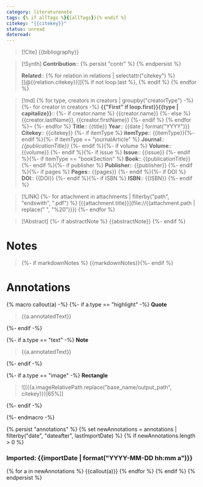 ```yaml
---
category: literaturenote
tags: {% if allTags %}{{allTags}}{% endif %}
citekey: "{{citekey}}"
status: unread
dateread:
---
```

> [!Cite]
> {{bibliography}}

>[!Synth]
>**Contribution**:: {% persist "contr" %} {% endpersist %}
>
>**Related**:: {% for relation in relations | selectattr("citekey") %} [[@{{relation.citekey}}]]{% if not loop.last %}, {% endif %} {% endfor %}

>[!md]
{% for type, creators in creators | groupby("creatorType") -%}
{%- for creator in creators -%}
> **{{"First" if loop.first}}{{type | capitalize}}**::
{%- if creator.name %} {{creator.name}}
{%- else %} {{creator.lastName}}, {{creator.firstName}}
{%- endif %}
{% endfor %}~
{%- endfor %}
> **Title**:: {{title}}
> **Year**:: {{date | format("YYYY")}}
> **Citekey**:: {{citekey}} {%- if itemType %}
> **itemType**:: {{itemType}}{%- endif %}{%- if itemType == "journalArticle" %}
> **Journal**:: *{{publicationTitle}}* {%- endif %}{%- if volume %}
> **Volume**:: {{volume}} {%- endif %}{%- if issue %}
> **Issue**:: {{issue}} {%- endif %}{%- if itemType == "bookSection" %}
> **Book**:: {{publicationTitle}} {%- endif %}{%- if publisher %}
> **Publisher**:: {{publisher}} {%- endif %}{%- if pages %}
> **Pages**:: {{pages}} {%- endif %}{%- if DOI %}
> **DOI**:: {{DOI}} {%- endif %}{%- if ISBN %}
> **ISBN**:: {{ISBN}} {%- endif %}

> [!LINK]
> {%- for attachment in attachments | filterby("path", "endswith", ".pdf") %}
> [{{attachment.title}}](file://{{attachment.path | replace(" ", "%20")}}) {%- endfor %}

> [!Abstract]
> {%- if abstractNote %}
> {{abstractNote}}
> {%- endif %}

# Notes
> {%- if markdownNotes %}
>{{markdownNotes}}{%- endif %}

# Annotations
{% macro callout(a) -%}
{%- if a.type == "highlight" -%}
<b class="thickUnd" style="text-decoration-color: {{a.color}}">Quote</b>
> {{a.annotatedText}}

{%- endif -%}

{%- if a.type == "text" -%}
<b class="thickUnd" style="text-decoration-color: {{a.color}}">Note</b>
> {{a.annotatedText}}

{%- endif -%}

{%- if a.type  == "image" -%}
<b class="thickUnd" style="text-decoration-color: {{a.color}}">Rectangle</b>
> ![[{{a.imageRelativePath.replace("base_name/output_path", citekey)}}|65%]]

{%- endif -%}


{%- endmacro -%}

{% persist "annotations" %}
{% set newAnnotations = annotations | filterby("date", "dateafter", lastImportDate) %}
{% if newAnnotations.length > 0 %}

### Imported: {{importDate | format("YYYY-MM-DD hh:mm a")}}

{% for a in newAnnotations %}
{{callout(a)}}
{% endfor %}
{% endif %}
{% endpersist %}
